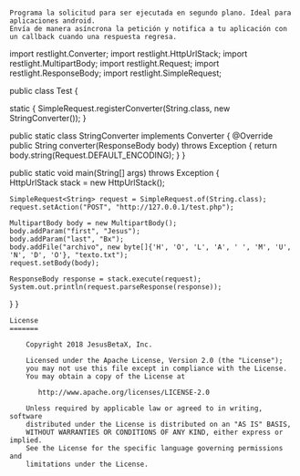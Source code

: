 ```

Programa la solicitud para ser ejecutada en segundo plano. Ideal para aplicaciones android. 
Envía de manera asíncrona la petición y notifica a tu aplicación con un callback cuando una respuesta regresa.
```
import restlight.Converter;
import restlight.HttpUrlStack;
import restlight.MultipartBody;
import restlight.Request;
import restlight.ResponseBody;
import restlight.SimpleRequest;

public class Test {
     
  static {
    SimpleRequest.registerConverter(String.class, new StringConverter());
  }
  
  public static class StringConverter implements Converter<String> {
    @Override
    public String converter(ResponseBody body) throws Exception {
      return body.string(Request.DEFAULT_ENCODING);
    }
  }
  
  public static void main(String[] args) throws Exception {  
    HttpUrlStack stack = new HttpUrlStack();
    
    SimpleRequest<String> request = SimpleRequest.of(String.class);
    request.setAction("POST", "http://127.0.0.1/test.php");
    
    MultipartBody body = new MultipartBody();
    body.addParam("first", "Jesus");
    body.addParam("last", "Bx"); 
    body.addFile("archivo", new byte[]{'H', 'O', 'L', 'A', ' ', 'M', 'U', 'N', 'D', 'O'}, "texto.txt");
    request.setBody(body);
    
    ResponseBody response = stack.execute(request);
    System.out.println(request.parseResponse(response));
  }
}
```
License
=======

    Copyright 2018 JesusBetaX, Inc.

    Licensed under the Apache License, Version 2.0 (the "License");
    you may not use this file except in compliance with the License.
    You may obtain a copy of the License at

       http://www.apache.org/licenses/LICENSE-2.0

    Unless required by applicable law or agreed to in writing, software
    distributed under the License is distributed on an "AS IS" BASIS,
    WITHOUT WARRANTIES OR CONDITIONS OF ANY KIND, either express or implied.
    See the License for the specific language governing permissions and
    limitations under the License.
